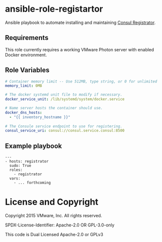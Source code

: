 # ansible-role-registartor

Ansible playbook to automate installing and maintaining
[Consul Registrator](http://github.com/gliderlabs/registrator).

## Requirements

This role currently requires a working VMware Photon server with enabled Docker
environment.

## Role Variables

```yaml
# Container memory limit -- Use 512MB, type string, or 0 for unlimited
memory_limit: 0MB

# The docker systemd unit file to modify if necessary.
docker_service_unit: /lib/systemd/system/docker.service

# Name server hosts the container should use.
docker_dns_hosts:
  - "{{ inventory_hostname }}"
  
# The Consule service endpoint to use for registering.
consul_service_uri: consul://consul.service.consul:8500
```

## Example playbook

```
---
- hosts: registrator
  sudo: True
  roles:
    - registrator
  vars:
    - ... forthcoming
```

# License and Copyright
 
Copyright 2015 VMware, Inc.  All rights reserved.

SPDX-License-Identifier: Apache-2.0 OR GPL-3.0-only

This code is Dual Licensed Apache-2.0 or GPLv3

